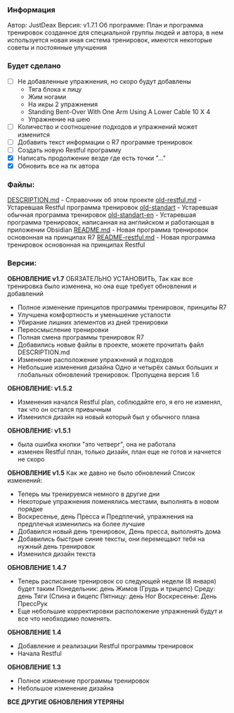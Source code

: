 ### Информация
Автор: JustDeax
Версия: v1.7.1
Об программе: План и программа тренировок созданное для специальной группы людей и автора, в нем используется новая иная система тренировок, имеются некоторые советы и постоянные улучшения

### Будет сделано
- [ ] Не добавленные упражнения, но скоро будут добавлены
	- Тяга блока к лицу
	- Жим ногами
	- На икры 2 упражнения 
	- Standing Bent-Over With One Arm Using A Lower Cable 10 X 4
	- Упражнение на шею
- [ ] Количество и соотношение подходов и упражнений может изменится
- [ ] Добавить текст информации о R7 программе тренировок
- [ ] Создать новую Restful программу
- [x] Написать продолжение везде где есть точки "..."
- [x] Обновить все на пк автора

### Файлы:
[DESCRIPTION.md](DESCRIPTION.md) - Справочник об этом проекте
[old-restful.md](old-restful) - Устаревшая Restful программа тренировок 
[old-standart](old-standart) - Устаревшая обычная программа тренировок 
[old-standart-en](old-standart-en) - Устаревшая программа тренировок, написанная на английском и работающая в приложении Obsidian
[README.md](README.md) - Новая программа тренировок основонная на принципах R7
[README-restful.md](README-restful.md) - Новая программа тренировок основонная на принципах Restful


### Версии:
**ОБНОВЛЕНИЕ v1.7**
ОБЯЗАТЕЛЬНО УСТАНОВИТЬ, Так как все тренировка было изменена, но она еще требует обновления и добавлений
- Полное изменение принципов программы тренировок, принципы R7
- Улучшена комфортность и уменьшение усталости
- Убирание лишних элементов из дней тренировки
- Переосмысление тренировки
- Полная смена программы тренировок R7
- Добавились новые файлы в проекте, можете прочитать файл DESCRIPTION.md
- Изменение расположение упражнений и подходов
- Небольшие изменения дизайна
Одно и четырёх самых больших и глобальных обновлений тренировок. Пропущена версия 1.6

**ОБНОВЛЕНИЕ: v1.5.2**
- Изменения начался Restful plan, соблюдайте его, я его не изменял, так что он остался привычным
- Изменился дизайн на новый который был у обычного плана

**ОБНОВЛЕНИЕ: v1.5.1**
- была ошибка кнопки "это четверг", она не работала
- изменен Restful план, только дизайн, план еще не готов и начнется не скоро

**ОБНОВЛЕНИЕ v1.5**
Как же давно не было обновлений
Список изменений:
- Теперь мы тренируемся немного в другие дни
- Некоторые упражнения поменялись местами, выполнять в новом порядке
- Воскресенье, день Пресса и Предплечий, упражнения на предплечья изменились на более лучшие
- Добавился новый день тренировок, День пресса, выполнять дома
- Добавились быстрые синие тексты, они перемещают тебя на нужный день тренировок
- Изменился дизайн текста

**ОБНОВЛЕНИЕ 1.4.7**
- Теперь расписание тренировок со следующей недели (8 января) будет таким 
	Понедельник: день Жимов (Грудь и трицепс)
	Среду: день Тяги (Спина и бицепс
	Пятницу: день Ног
	Воскресенье: День ПрессРук
- Еще небольшие корректировки расположение упражнений будут и все что необходимо поменять. 

**ОБНОВЛЕНИЕ 1.4**
- Добавление и реализации Restful программы тренировок
- Начала Restful

**ОБНОВЛЕНИЕ 1.3**
- Полное изменение программы тренировок
- Небольшое изменение дизайна

**ВСЕ ДРУГИЕ ОБНОВЛЕНИЯ УТЕРЯНЫ**


